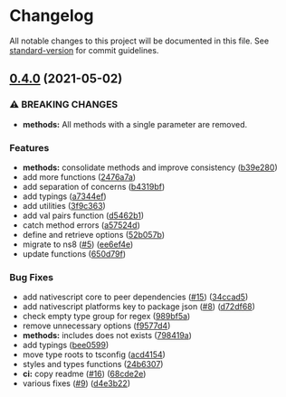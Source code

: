 # Changelog

All notable changes to this project will be documented in this file. See [standard-version](https://github.com/conventional-changelog/standard-version) for commit guidelines.

## [0.4.0](https://github.com/bgrand-ch/nativescript-getters/compare/v0.2.0...v0.4.0) (2021-05-02)


### ⚠ BREAKING CHANGES

* **methods:** All methods with a single parameter are removed.

### Features

* **methods:** consolidate methods and improve consistency ([b39e280](https://github.com/bgrand-ch/nativescript-getters/commit/b39e2807fbb098c65afd575f2258eca52ed5a025))
* add more functions ([2476a7a](https://github.com/bgrand-ch/nativescript-getters/commit/2476a7adc7bbdb6409ea565d9bf03f245b263e70))
* add separation of concerns ([b4319bf](https://github.com/bgrand-ch/nativescript-getters/commit/b4319bf3386820ccb0d7e78b1c7345b82ba40209))
* add typings ([a7344ef](https://github.com/bgrand-ch/nativescript-getters/commit/a7344effffad505b234c1ef9bbfc0116e1b86198))
* add utilities ([3f9c363](https://github.com/bgrand-ch/nativescript-getters/commit/3f9c363a25660b87634aa5cd81990a45dfac4263))
* add val pairs function ([d5462b1](https://github.com/bgrand-ch/nativescript-getters/commit/d5462b11b3f15a2f98251c15cdd77fa1ddf104c0))
* catch method errors ([a57524d](https://github.com/bgrand-ch/nativescript-getters/commit/a57524db0ff90236348a20d167664b1eaff1c021))
* define and retrieve options ([52b057b](https://github.com/bgrand-ch/nativescript-getters/commit/52b057b8d1ec2d3e2d5268def16d166fe9998718))
* migrate to ns8 ([#5](https://github.com/bgrand-ch/nativescript-getters/issues/5)) ([ee6ef4e](https://github.com/bgrand-ch/nativescript-getters/commit/ee6ef4edf2a284527cebd98e50d83d479326c5e1))
* update functions ([650d79f](https://github.com/bgrand-ch/nativescript-getters/commit/650d79f98e0474aa7d72d7b786d133931e394985))


### Bug Fixes

* add nativescript core to peer dependencies ([#15](https://github.com/bgrand-ch/nativescript-getters/issues/15)) ([34ccad5](https://github.com/bgrand-ch/nativescript-getters/commit/34ccad5c940f5ea72f70c2d366f2f6121a6a08de))
* add nativescript platforms key to package json ([#8](https://github.com/bgrand-ch/nativescript-getters/issues/8)) ([d72df68](https://github.com/bgrand-ch/nativescript-getters/commit/d72df6896d0ad667a04fa9f9fc2feedf6a0c1149))
* check empty type group for regex ([989bf5a](https://github.com/bgrand-ch/nativescript-getters/commit/989bf5ad55e490f87d90543a2d18677e7be17e29))
* remove unnecessary options ([f9577d4](https://github.com/bgrand-ch/nativescript-getters/commit/f9577d4c1440f122ac8af76d0b3a849313cb8eee))
* **methods:** includes does not exists ([798419a](https://github.com/bgrand-ch/nativescript-getters/commit/798419a83c10bb132c0f9a9d677d6b3e1b753127))
* add typings ([bee0599](https://github.com/bgrand-ch/nativescript-getters/commit/bee0599faa73f1aa06e49ea800d6cdce65571791))
* move type roots to tsconfig ([acd4154](https://github.com/bgrand-ch/nativescript-getters/commit/acd41547c721f9d5aed969948ce7bbcc460fc0aa))
* styles and types functions ([24b6307](https://github.com/bgrand-ch/nativescript-getters/commit/24b63077a4a678fc3fa6f5b26669c4ab2d6c05b3))
* **ci:** copy readme ([#16](https://github.com/bgrand-ch/nativescript-getters/issues/16)) ([68cde2e](https://github.com/bgrand-ch/nativescript-getters/commit/68cde2edd45815ede17f709516eec8b3bb9f4a22))
* various fixes ([#9](https://github.com/bgrand-ch/nativescript-getters/issues/9)) ([d4e3b22](https://github.com/bgrand-ch/nativescript-getters/commit/d4e3b225ce5e1a4fda2259b6f28a979a5847312c))
